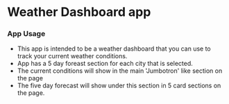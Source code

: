 # Weather Dashboard app

### App Usage
- This app is intended to be a weather dashboard that you can use to track your current weather conditions.
- App has a 5 day foreast section for each city that is selected.
- The current conditions will show in the main 'Jumbotron' like section on the page
- The five day forecast will show under this section in 5 card sections on the page.